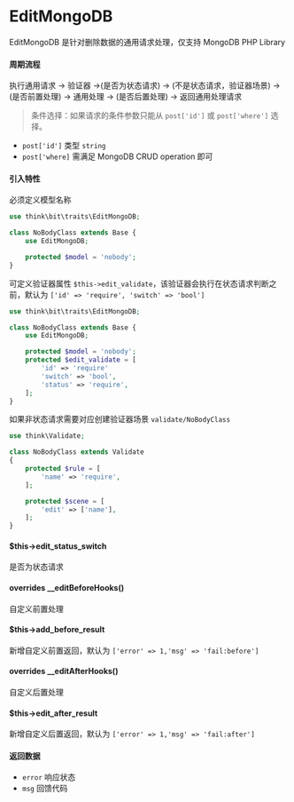 # EditMongoDB

EditMongoDB 是针对删除数据的通用请求处理，仅支持 MongoDB PHP Library

#### 周期流程

执行通用请求 -> 验证器 ->(是否为状态请求) -> (不是状态请求，验证器场景) -> (是否前置处理) -> 通用处理 -> (是否后置处理) -> 返回通用处理请求

> 条件选择：如果请求的条件参数只能从 `post['id']` 或 `post['where']` 选择。

- `post['id']` 类型 `string`
- `post['where]` 需满足 MongoDB CRUD operation 即可

#### 引入特性

必须定义模型名称

```php
use think\bit\traits\EditMongoDB;

class NoBodyClass extends Base {
    use EditMongoDB;

    protected $model = 'nobody';
}
```

可定义验证器属性 `$this->edit_validate`，该验证器会执行在状态请求判断之前，默认为 `['id' => 'require', 'switch' => 'bool']`

```php
use think\bit\traits\EditMongoDB;

class NoBodyClass extends Base {
    use EditMongoDB;

    protected $model = 'nobody';
    protected $edit_validate = [
        'id' => 'require'
        'switch' => 'bool',
        'status' => 'require',
    ];
}
```

如果非状态请求需要对应创建验证器场景 `validate/NoBodyClass`

```php
use think\Validate;

class NoBodyClass extends Validate
{
    protected $rule = [
        'name' => 'require',
    ];

    protected $scene = [
        'edit' => ['name'],
    ];
}
```

#### $this->edit_status_switch

是否为状态请求

#### overrides __editBeforeHooks()

自定义前置处理

#### $this->add_before_result

新增自定义前置返回，默认为 `['error' => 1,'msg' => 'fail:before']`

#### overrides __editAfterHooks()

自定义后置处理

#### $this->edit_after_result

新增自定义后置返回，默认为 `['error' => 1,'msg' => 'fail:after']`

#### 返回数据

- `error` 响应状态
- `msg` 回馈代码